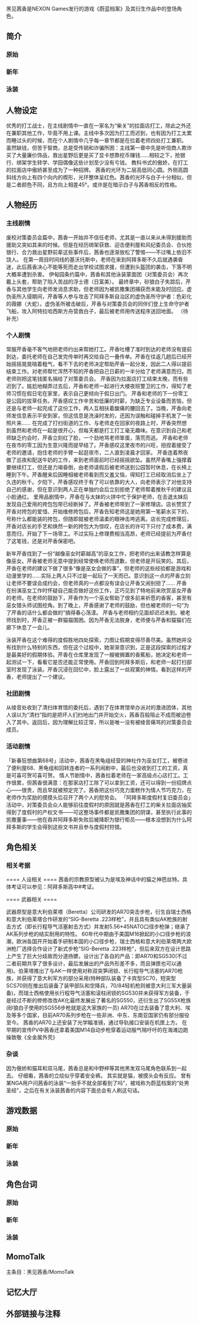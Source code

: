 黑见茜香是NEXON Games发行的游戏《蔚蓝档案》及其衍生作品中的登场角色。

## 简介

### 原始

### 新年

### 泳装

## 人物设定
优秀的打工战士，在主线剧情中一直在一家名为“柴关”的拉面店打工，除此之外还在兼职其他工作，毕竟不用上课。主线中多次因为打工而迟到，也有因为打工太累而睡过头的时候，而在个人剧情中几乎每一章节都是在拉着老师四处打工兼职。
虽然缺钱，但苦于智商，总是受传销和诈骗所困：主线第一章中先是听信商人欺诈买了大量廉价饰品，救出星野后更是买了显卡想靠挖币赚钱……相较之下，抢银行、绑架学生转学、学园偶像这些计划至少没有亏钱。
教科书式的傲娇，在打工的拉面店中傲娇甚至成为了一种招牌。
茜香的光环为二层高低同心圆。外侧高圆斜线方向上有四个向内的楔形，光环整体呈红色。茜香的光环与白子十分相似，但是二者颜色不同，且方向上相差45°。或许是在暗示白子与茜香相反的性格。

## 人物经历

### 主线剧情
废校对策委员会篇中，茜香一开始并不信任老师，尤其是一直以来从未得到援助而援助又突如其来的时候。但是在经历绑架获救、迎击便利屋和风纪委员会、合伙抢银行、合力救出星野前辈这些事件后，茜香也逐渐放松了警惕——不过嘴上依旧不饶人。
在第一周目时间线的基沃托斯中，老师在来到阿拜多斯不久后就遇袭昏迷，此后茜香决心不能等死而走出学校试图求援，但遭到头盔团的袭击，下落不明大概率遭到杀害。
伊甸园条约篇中，茜香和其他泳装蒙面团（对策委员会）再次戴上头套，帮助了陷入苦战的浮士德（日富美）。
最终章中，砂狼白子失踪后，芹香与其他学生向老师发消息求助，但老师因为被凯撒集团捕获而未能及时回应。虚伪圣所入侵期间，芹香等人参与攻击了阿拜多斯自治区的虚伪圣所守护者：色彩化的薇娜（大蛇）。虚伪圣所被击破后，芹香与对策委员会的同伴们登上生命守护者飞船，攻入阿特拉哈西斯方舟营救白子，最后被老师用传送程序送回地面。
（待补充）

### 个人剧情
常服芹香毫不客气地把老师约出来帮她打工。芹香吐槽了准时到达的老师没有提前到达，委托老师在自己发完传单时再交给自己一叠传单。芹香在往返几趟后已经开始摇摇晃晃喘着粗气，看不下去的老师决定帮助芹香一起分发，因此二人得以提前结束工作。对老师帮忙浑然不知的芹香把自己日薪的一半分给了老师满意而归，而老师则把这笔钱匿名捐给了对策委员会。
芹香因为拉面店打工结束太晚，而有些迟到了。尴尬地糊弄过去后，芹香和老师一起进行大楼夜班警卫的工作，得知了老师习惯在假日宅在家里，表示自己更倾向于假日出门。
芹香和老师的下一份零工是公园的拔草任务。芹香感叹工作辛苦和低廉的时薪，为缺乏专业设备而苦恼，但还是与老师一起完成了这份工作，两人互相扶着酸痛的腰回去了。当晚，芹香向老师发信息表示平安到家，但这信息是洗澡时发的，还因为误触和碰掉手机发了一张照片来……
在完成了打扫街道的工作、与老师走在回家的夜路上时，芹香突然想到虽然和老师在一起是很开心，但每天都是打工打工毫无趣味。在意识到自己和老师缺乏约会时，芹香立刻红了脸，一个劲地骂老师笨蛋，落荒而逃。
芹香和老师在夜市的零工因为生意兴隆而提早结了。芹香感叹这里夜市的兴旺，扭捏着接受了老师的邀请，抱住老师的手臂一起逛夜市，二人直到凌晨才回家。
芹香连着熬夜做了巡夜和配送牛奶的工作，来到老师面前时已经摇摇欲坠。虽然芹香嘴上强撑着要继续打工，但还是力竭昏倒，由老师请假后被老师送到公园暂时休息，在长椅上睡到下午。芹香醒来后因睡相被老师看到而又羞又恼，得知打工已经取消后坐上了久违的秋千。夕阳下，芹香感叹终于有了可以依靠的大人，向老师表示了对他支持自己的感谢，但在意识到两人正在单独约会后立刻拒绝了老师帮着推秋千的建议且小脸通红。
爱用品剧情中，芹香在与太妹的火拼中忙于保护老师，在击退太妹后发现自己爱用的挎包包带已经断掉了。芹香被老师带到了一家修理店。店长赞赏了芹香对挎包的爱惜、开始维修挎包后，芹香告知老师这是她用第一笔薪水买下的、号称什么都能装的挎包，但随即就被老师温柔的眼神击垮逃离。店长完成修理后，芹香对店长的手艺和焕然一新的挎包大为惊叹，在店长的许可下只付了成本费，满意而归，开始了下一场零工。不过实际上修理费相当高昂，老师已经提前为芹香付了这笔钱，还是对芹香保密吧。

新年芹香找到了一份“越像巫女时薪越高”的巫女工作，把老师约出来请教怎样算是像巫女。芹香被老师无意中提到经常使唤老师而道歉，但老师是开玩笑的。其后，芹香在老师的建议下做了很多“像是巫女会做的事”，但老师的这些经验都是游戏和动漫里学的……实际上两人只不过是一起玩了一天而已。意识到这一点的芹香立刻让老师不要误会成约会，但老师真的一点都没有误会让芹香又闹别扭了……
芹香在扮演巫女工作时怀疑自己能否做好这份工作，正巧见到了特地前来欣赏巫女芹香的老师。在老师的鼓励下，芹香作为一个巫女帮助了很多前来祈愿的香客，甚至有巫女猎头师试图挖角。到了晚上，芹香感谢了老师的鼓励，但也被老师的一句“为了芹香的话什么都会做的”搞得春心荡漾。
芹香与老师相约见面却迟迟未到。被老师找到时，芹香正被一群猫猫围困。因为芹香无法脱身，老师便与芹香和猫猫们在廊下休息了一会儿。

泳装芹香在这个难得的度假胜地四处探索，力图让假期变得尽善尽美。虽然她并没有找到什么特别的东西，但在这个过程中，她渐渐意识到，正是这段探索的过程才是最美好的假期体验。芹香在仓库里发现了一艘被搁置的香蕉船，她决定和老师一起测试一下，看看它是否还能正常使用。芹香回到阿拜多斯后，和老师一起打扫部室时发现了泳装。芹香沉浸在回忆中，脸上露出了一丝寂寞的神情。看到这样的芹香，老师提出了一个建议。

### 社团剧情
从绫音处收到了清扫体育馆的委托后，遇到了在体育馆举办派对的激进团体，其他人误以为“清扫”指的是把坏人们扫地出门并开始交火，茜香百般阻止不成而被迫卷入了其中。返回后，因为理解比较正常，所以是唯一没有被绫音痛骂的对策委员会成员。

### 活动剧情
「新春狂想曲第68号」活动中，茜香在黑龟组经营的神社作为巫女打工，被卷进了便利屋68、黑龟组和回转连者的一系列闹剧中，最后也没收到打工的工资，真是可喜可贺可喜可贺。
情人节剧情中，茜香拉着老师在一家高级点心店打工。工作很累，但茜香很满意：在那家店打工除了可以拿到工资，还可以得到一份招牌点心——很贵，而且早就被预定完了。茜香把这份巧克力蛋糕作为情人节巧克力，在老师作为奖励的摸摸头后召开了两个人的慰劳会。
「阿拜多斯度假村复旧委员会」活动中，对策委员会众人能够前往度假村的原因就是茜香在打工的柴关拉面店抽奖得到了度假村的产权文书——可这整场事件都是凯撒集团的阴谋，甚至执行此事的凯撒董事——他在吞并阿拜多斯失败后被降职为银行柜员——根本没想到为什么阿拜多斯的学生会得到这些文书并且参与度假村狩猎。

## 角色相关

### 相关考据

==== 人设相关 ====
茜香的宗教原型被认为是埃及神话中的猫之神芭丝特。具体考证可以参见：阿拜多斯高中#考证。

==== 武器相关 ====

武器原型是意大利伯莱塔（Beretta）公司研发的AR70突击步枪，衍生自瑞士西格和意大利伯莱塔合作研发的“SIG-Beretta .223样枪”，并且具有类似AK枪族的射击方式（即长行程导气活塞射击方式）并发射5.56*45NATO口径步枪弹；继承了AK系列步枪的结实耐用的特性。
60年代中期由于美国M16掀起的小口径步枪的浪潮，欧洲各国开开始着手研制本国的小口径步枪，瑞士西格和意大利伯莱塔两大欧洲枪厂选择合作设计了新式步枪“SIG-Beretta .223样枪”，但后来双方在设计思路上产生了巨大分歧故而分道扬镳，设计出了各自的产品：即AR70和SG530(不过二者前期共享了很多设计，最后发展出的产品外形差不多，而且弹匣也可以通用)。伯莱塔推出了与AK一样使用对称双突笋闭锁、长行程导气活塞的AR70枪族，并获得了意大利军方的部分采用(特种部队装备了卡宾型SC70，短突型SCS70则在推出后装备了装甲部队和空降兵，70/84轻机枪则被意大利三军大量装备)，而瑞士西格使用长行程导气活塞和滚柱闭锁的SG530并未获得军方装备，于是经过不断的修修改改AK化最终发展出了著名的SG550，还衍生出了SG55X枪族(砂狼白子使用的SG556步枪就是这大家族的一员)
AR70在过去装备了意大利、埃及等多个国家，目前AR70系列步枪在一些非洲、中东、东南亚国家仍有部分服役至今。
茜香的AR70上还安装了光学瞄准镜，通过导轨接口安装在机匣上方。
在早期的宣传PV中茜香还拿着美国M14自动步枪穿着运动服气喘吁吁的在海滩边跑操致敬《全金属外壳》

### 杂谈
因为傲娇和猫耳和双马尾，茜香总是和中野梓等其他黑发双马尾角色联系到一起去。
仔细看，茜香的立绘似乎穿着安全裤。
其实就是猫，被摸头会有反应。
曾有某NGA用户问茜香的泳装“一抬手不就全部看到了吗”，被戏称为蔚蓝档案的“处男圣经”，之后在有关泳装茜香的内容下面总会有人刷这句话。

## 游戏数据

### 原始

### 新年

### 泳装

## 角色台词

### 原始

### 新年

### 泳装

## MomoTalk
主条目：黑见茜香/MomoTalk

## 记忆大厅

		
		

## 外部链接与注释